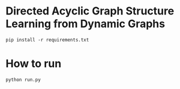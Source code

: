 # Directed Acyclic Graph Structure Learning from Dynamic Graphs

```
pip install -r requirements.txt
```

# How to run

```
python run.py
```




